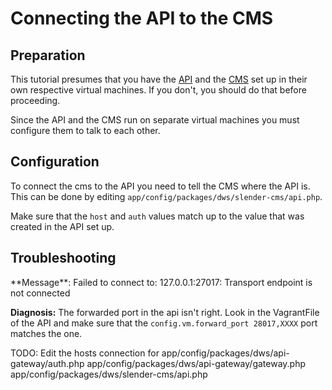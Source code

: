 # Connecting the API to the CMS

## Preparation

This tutorial presumes that you have the [API](api.html) and the [CMS](cms.html) set up in their own respective virtual machines. If you don't, you should do that before proceeding.

Since the API and the CMS run on separate virtual machines you must configure them to talk to each other.

## Configuration

To connect the cms to the API you need to tell the CMS where the API is.  This can be done by editing `app/config/packages/dws/slender-cms/api.php`.

Make sure that the `host` and `auth` values match up to the value that was created in the API set up.

## Troubleshooting

<span>
**Message**: Failed to connect to: 127.0.0.1:27017: Transport endpoint is not connected

**Diagnosis:** The forwarded port in the api isn't right. Look in the VagrantFile of the API and make sure that the `config.vm.forward_port 28017,XXXX` port matches the one.
</span>


TODO: Edit the hosts connection for app/config/packages/dws/api-gateway/auth.php app/config/packages/dws/api-gateway/gateway.php app/config/packages/dws/slender-cms/api.php
 
